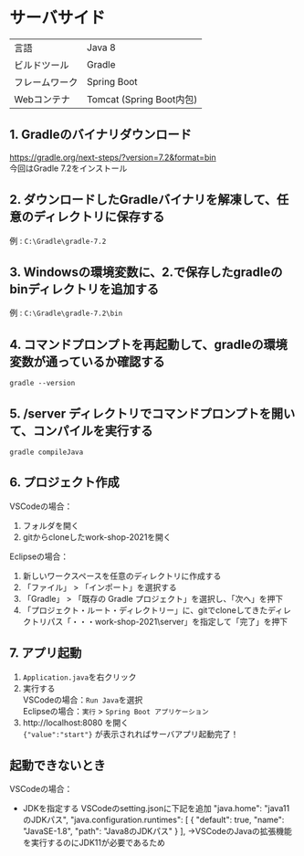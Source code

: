 # サーバサイド
|                      |            |
| -------------------- | ---------- |
| 言語                 | Java 8     |
| ビルドツール         | Gradle     |
| フレームワーク       | Spring Boot|
| Webコンテナ          | Tomcat (Spring Boot内包)    |

## 1. Gradleのバイナリダウンロード
https://gradle.org/next-steps/?version=7.2&format=bin \
今回はGradle 7.2をインストール

## 2. ダウンロードしたGradleバイナリを解凍して、任意のディレクトリに保存する
例 : `C:\Gradle\gradle-7.2`

## 3. Windowsの環境変数に、2.で保存したgradleのbinディレクトリを追加する
例 : `C:\Gradle\gradle-7.2\bin`

## 4. コマンドプロンプトを再起動して、gradleの環境変数が通っているか確認する
`gradle --version`

## 5. /server ディレクトリでコマンドプロンプトを開いて、コンパイルを実行する
`gradle compileJava`

## 6. プロジェクト作成
VSCodeの場合：
1. フォルダを開く
2. gitからcloneしたwork-shop-2021を開く

Eclipseの場合：
1. 新しいワークスペースを任意のディレクトリに作成する
2. 「ファイル」 > 「インポート」を選択する
3. 「Gradle」 > 「既存の Gradle プロジェクト」を選択し、「次へ」を押下
4. 「プロジェクト・ルート・ディレクトリー」に、gitでcloneしてきたディレクトリパス「・・・work-shop-2021\server」を指定して「完了」を押下


## 7. アプリ起動
1. `Application.java`を右クリック
2. 実行する \
   VSCodeの場合：`Run Java`を選択 \
   Eclipseの場合：`実行` > `Spring Boot アプリケーション`
3. http://localhost:8080 を開く \
   `{"value":"start"}` が表示されればサーバアプリ起動完了！


## 起動できないとき
VSCodeの場合：
- JDKを指定する
VSCodeのsetting.jsonに下記を追加
    "java.home": "java11のJDKパス",
    "java.configuration.runtimes": [
        {
            "default": true,
            "name": "JavaSE-1.8",
            "path": "Java8のJDKパス"
        }
    ],
    →VSCodeのJavaの拡張機能を実行するのにJDK11が必要であるため